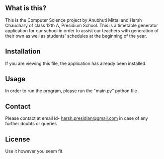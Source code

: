 ## What is this?

This is the Computer Science project by Anubhuti Mittal and Harsh Chaudhary of class 12th A, Presidium School.
This is a timetable generator application for our school in order to assist our teachers with generation of their own as well as students' schedules at the beginning of the year.

## Installation

If you are viewing this file, the application has already been installed.

## Usage

In order to run the program, please run the "main.py" python file

## Contact

Please contact at email id- harsh.presidian@gmail.com in case of any further doubts or queries

## License

Use it however you seem fit.